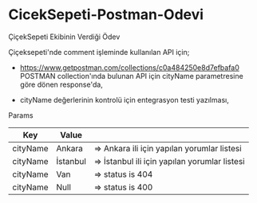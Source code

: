 # CicekSepeti-Postman-Odevi
ÇiçekSepeti Ekibinin Verdiği Ödev

Çiçeksepeti'nde comment işleminde kullanılan API  için;

* https://www.getpostman.com/collections/c0a484250e8d7efbafa0  POSTMAN collection'ında bulunan API için cityName parametresine göre dönen response'da,

* cityName değerlerinin kontrolü için entegrasyon testi yazılması,

Params

| Key | Value	| |
|---------------|------------------|--------------------|
| cityName|Ankara    |	=> Ankara ili için yapılan yorumlar listesi|
| cityName|İstanbul |=> İstanbul ili için yapılan yorumlar listesi|
| cityName|Van	     |=> status is 404|
| cityName|Null	   |=> status is 400|

